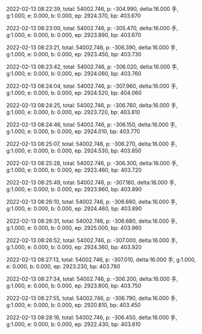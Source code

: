 2022-02-13 08:22:39, total: 54002.746, p: -304.990, delta:16.000 手, g:1.000, e: 0.000, b: 0.000, ep: 2924.370, bp: 403.670

2022-02-13 08:23:00, total: 54002.746, p: -305.470, delta:16.000 手, g:1.000, e: 0.000, b: 0.000, ep: 2923.890, bp: 403.670

2022-02-13 08:23:21, total: 54002.746, p: -306.390, delta:16.000 手, g:1.000, e: 0.000, b: 0.000, ep: 2923.450, bp: 403.730

2022-02-13 08:23:42, total: 54002.746, p: -306.020, delta:16.000 手, g:1.000, e: 0.000, b: 0.000, ep: 2924.060, bp: 403.760

2022-02-13 08:24:04, total: 54002.746, p: -307.960, delta:16.000 手, g:1.000, e: 0.000, b: 0.000, ep: 2924.520, bp: 404.060

2022-02-13 08:24:25, total: 54002.746, p: -306.760, delta:16.000 手, g:1.000, e: 0.000, b: 0.000, ep: 2923.720, bp: 403.810

2022-02-13 08:24:46, total: 54002.746, p: -306.150, delta:16.000 手, g:1.000, e: 0.000, b: 0.000, ep: 2924.010, bp: 403.770

2022-02-13 08:25:07, total: 54002.746, p: -306.270, delta:16.000 手, g:1.000, e: 0.000, b: 0.000, ep: 2924.530, bp: 403.850

2022-02-13 08:25:28, total: 54002.746, p: -306.300, delta:16.000 手, g:1.000, e: 0.000, b: 0.000, ep: 2923.460, bp: 403.720

2022-02-13 08:25:49, total: 54002.746, p: -307.160, delta:16.000 手, g:1.000, e: 0.000, b: 0.000, ep: 2923.960, bp: 403.890

2022-02-13 08:26:10, total: 54002.746, p: -306.660, delta:16.000 手, g:1.000, e: 0.000, b: 0.000, ep: 2924.460, bp: 403.890

2022-02-13 08:26:31, total: 54002.746, p: -306.680, delta:16.000 手, g:1.000, e: 0.000, b: 0.000, ep: 2925.000, bp: 403.960

2022-02-13 08:26:52, total: 54002.746, p: -307.000, delta:16.000 手, g:1.000, e: 0.000, b: 0.000, ep: 2924.360, bp: 403.920

2022-02-13 08:27:13, total: 54002.746, p: -307.010, delta:16.000 手, g:1.000, e: 0.000, b: 0.000, ep: 2923.230, bp: 403.780

2022-02-13 08:27:34, total: 54002.746, p: -306.200, delta:16.000 手, g:1.000, e: 0.000, b: 0.000, ep: 2923.800, bp: 403.750

2022-02-13 08:27:55, total: 54002.746, p: -306.790, delta:16.000 手, g:1.000, e: 0.000, b: 0.000, ep: 2920.810, bp: 403.450

2022-02-13 08:28:16, total: 54002.746, p: -306.450, delta:16.000 手, g:1.000, e: 0.000, b: 0.000, ep: 2922.430, bp: 403.610